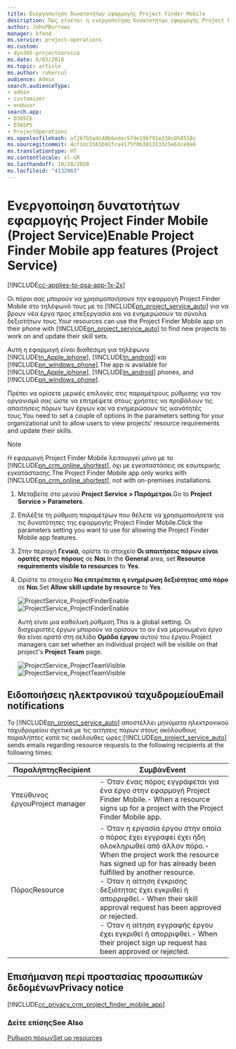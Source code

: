 ```yaml
---
title: Ενεργοποίηση δυνατοτήτων εφαρμογής Project Finder Mobile
description: Πώς γίνεται η ενεργοποίηση δυνατοτήτων εφαρμογής Project Finder Mobile για το Project Service
author: JohnPBurrows
manager: kfend
ms.service: project-operations
ms.custom:
- dyn365-projectservice
ms.date: 8/03/2018
ms.topic: article
ms.author: ruhercul
audience: Admin
search.audienceType:
- admin
- customizer
- enduser
search.app:
- D365CE
- D365PS
- ProjectOperations
ms.openlocfilehash: af267b5adc48b6edec57de196f91e338c058558c
ms.sourcegitcommit: 4cf1dc1561b92fca4175f0b3813133c5e63ce8e6
ms.translationtype: HT
ms.contentlocale: el-GR
ms.lasthandoff: 10/28/2020
ms.locfileid: "4132963"
---
```

# <a name="enable-project-finder-mobile-app-features-project-service"></a><span data-ttu-id="532e8-103">Ενεργοποίηση δυνατοτήτων εφαρμογής Project Finder Mobile (Project Service)</span><span class="sxs-lookup"><span data-stu-id="532e8-103">Enable Project Finder Mobile app features (Project Service)</span></span>

[!INCLUDE[cc-applies-to-psa-app-1x-2x](../includes/cc-applies-to-psa-app-1x-2x.md)]

<span data-ttu-id="532e8-104">Οι πόροι σας μπορούν να χρησιμοποιήσουν την εφαρμογή Project Finder Mobile στο τηλέφωνό τους με το [!INCLUDE[pn_project_service_auto](../includes/pn-project-service-auto.md)] για να βρουν νέα έργα προς επεξεργασία και να ενημερώσουν τα σύνολα δεξιοτήτων τους.</span><span class="sxs-lookup"><span data-stu-id="532e8-104">Your resources can use the Project Finder Mobile app on their phone with [!INCLUDE[pn_project_service_auto](../includes/pn-project-service-auto.md)] to find new projects to work on and update their skill sets.</span></span>  
  
 <span data-ttu-id="532e8-105">Αυτή η εφαρμογή είναι διαθέσιμη για τηλέφωνα [!INCLUDE[tn_Apple_iphone](../includes/tn-apple-iphone.md)], [!INCLUDE[tn_android](../includes/tn-android.md)] και [!INCLUDE[pn_windows_phone](../includes/pn-windows-phone.md)].</span><span class="sxs-lookup"><span data-stu-id="532e8-105">The app is available for [!INCLUDE[tn_Apple_iphone](../includes/tn-apple-iphone.md)], [!INCLUDE[tn_android](../includes/tn-android.md)] phones, and [!INCLUDE[pn_windows_phone](../includes/pn-windows-phone.md)].</span></span>  
  
 <span data-ttu-id="532e8-106">Πρέπει να ορίσετε μερικές επιλογές στις παραμέτρους ρύθμισης για τον οργανισμό σας ώστε να επιτρέψετε στους χρήστες να προβάλουν τις απαιτήσεις πόρων των έργων και να ενημερώσουν τις ικανότητές τους.</span><span class="sxs-lookup"><span data-stu-id="532e8-106">You need to set a couple of options in the parameters setting for your organizational unit to allow users to view projects' resource requirements and update their skills.</span></span>  
  
> [!NOTE]
>  <span data-ttu-id="532e8-107">Η εφαρμογή Project Finder Mobile λειτουργεί μόνο με το [!INCLUDE[pn_crm_online_shortest](../includes/pn-crm-online-shortest.md)], όχι με εγκαταστάσεις σε εσωτερικής εγκατάστασης.</span><span class="sxs-lookup"><span data-stu-id="532e8-107">The Project Finder Mobile app only works with [!INCLUDE[pn_crm_online_shortest](../includes/pn-crm-online-shortest.md)], not with on-premises installations.</span></span>  
  
1. <span data-ttu-id="532e8-108">Μεταβείτε στο μενού **Project Service > Παράμετροι**.</span><span class="sxs-lookup"><span data-stu-id="532e8-108">Go to **Project Service > Parameters**.</span></span>  
  
2. <span data-ttu-id="532e8-109">Επιλέξτε τη ρύθμιση παραμέτρων που θέλετε να χρησιμοποιήσετε για τις δυνατότητες της εφαρμογής Project Finder Mobile.</span><span class="sxs-lookup"><span data-stu-id="532e8-109">Click the parameters setting you want to use for allowing the Project Finder Mobile app features.</span></span>  
  
3. <span data-ttu-id="532e8-110">Στην περιοχή **Γενικά**, ορίστε το στοιχείο **Οι απαιτήσεις πόρων είναι ορατές στους πόρους** σε **Ναι**.</span><span class="sxs-lookup"><span data-stu-id="532e8-110">In the **General** area, set **Resource requirements visible to resources** to **Yes**.</span></span>  
  
4. <span data-ttu-id="532e8-111">Ορίστε το στοιχείο **Να επιτρέπεται η ενημέρωση δεξιότητας από πόρο** σε **Ναι**.</span><span class="sxs-lookup"><span data-stu-id="532e8-111">Set **Allow skill update by resource** to **Yes**.</span></span>  
  
   <span data-ttu-id="532e8-112">![ProjectService_ProjectFinderEnable](../psa/media/project-service-project-finder-enable.png "ProjectService_ProjectFinderEnable")</span><span class="sxs-lookup"><span data-stu-id="532e8-112">![ProjectService_ProjectFinderEnable](../psa/media/project-service-project-finder-enable.png "ProjectService_ProjectFinderEnable")</span></span>  
  
   <span data-ttu-id="532e8-113">Αυτή είναι μια καθολική ρύθμιση.</span><span class="sxs-lookup"><span data-stu-id="532e8-113">This is a global setting.</span></span> <span data-ttu-id="532e8-114">Οι διαχειριστές έργων μπορούν να ορίσουν το αν ένα μεμονωμένο έργο θα είναι ορατό στη σελίδα **Ομάδα έργου** αυτού του έργου.</span><span class="sxs-lookup"><span data-stu-id="532e8-114">Project managers can set whether an individual project will be visible on that project's **Project Team** page.</span></span>  
  
   <span data-ttu-id="532e8-115">![ProjectService_ProjectTeamVisible](../psa/media/project-service-project-team-visible.png "ProjectService_ProjectTeamVisible")</span><span class="sxs-lookup"><span data-stu-id="532e8-115">![ProjectService_ProjectTeamVisible](../psa/media/project-service-project-team-visible.png "ProjectService_ProjectTeamVisible")</span></span>  
  
## <a name="email-notifications"></a><span data-ttu-id="532e8-116">Ειδοποιήσεις ηλεκτρονικού ταχυδρομείου</span><span class="sxs-lookup"><span data-stu-id="532e8-116">Email notifications</span></span>  
 <span data-ttu-id="532e8-117">Το [!INCLUDE[pn_project_service_auto](../includes/pn-project-service-auto.md)] αποστέλλει μηνύματα ηλεκτρονικού ταχυδρομείου σχετικά με τις αιτήσεις πόρων στους ακόλουθους παραλήπτες κατά τις ακόλουθες ώρες:</span><span class="sxs-lookup"><span data-stu-id="532e8-117">[!INCLUDE[pn_project_service_auto](../includes/pn-project-service-auto.md)] sends emails regarding resource requests to the following recipients at the following times:</span></span>  
  
|<span data-ttu-id="532e8-118">Παραλήπτης</span><span class="sxs-lookup"><span data-stu-id="532e8-118">Recipient</span></span>|<span data-ttu-id="532e8-119">Συμβάν</span><span class="sxs-lookup"><span data-stu-id="532e8-119">Event</span></span>|  
|---------------|-----------|  
|<span data-ttu-id="532e8-120">Υπεύθυνος έργου</span><span class="sxs-lookup"><span data-stu-id="532e8-120">Project manager</span></span>|<span data-ttu-id="532e8-121">-   Όταν ένας πόρος εγγράφεται για ένα έργο στην εφαρμογή Project Finder Mobile.</span><span class="sxs-lookup"><span data-stu-id="532e8-121">-   When a resource signs up for a project with the Project Finder Mobile app.</span></span>|  
|<span data-ttu-id="532e8-122">Πόρος</span><span class="sxs-lookup"><span data-stu-id="532e8-122">Resource</span></span>|<span data-ttu-id="532e8-123">-   Όταν η εργασία έργου στην οποία ο πόρος έχει εγγραφεί έχει ήδη ολοκληρωθεί από άλλον πόρο.</span><span class="sxs-lookup"><span data-stu-id="532e8-123">-   When the project work the resource has signed up for has already been fulfilled by another resource.</span></span><br /><span data-ttu-id="532e8-124">-   Όταν η αίτηση έγκρισης δεξιότητας έχει εγκριθεί ή απορριφθεί.</span><span class="sxs-lookup"><span data-stu-id="532e8-124">-   When their skill approval request has been approved or rejected.</span></span><br /><span data-ttu-id="532e8-125">-   Όταν η αίτηση εγγραφής έργου έχει εγκριθεί ή απορριφθεί.</span><span class="sxs-lookup"><span data-stu-id="532e8-125">-   When their project sign up request has been approved or rejected.</span></span>|  
  
## <a name="privacy-notice"></a><span data-ttu-id="532e8-126">Επισήμανση περί προστασίας προσωπικών δεδομένων</span><span class="sxs-lookup"><span data-stu-id="532e8-126">Privacy notice</span></span>  
 [!INCLUDE[cc_privacy_crm_project_finder_mobile_app](../includes/cc-privacy-crm-project-finder-mobile-app.md)]  
  
### <a name="see-also"></a><span data-ttu-id="532e8-127">Δείτε επίσης</span><span class="sxs-lookup"><span data-stu-id="532e8-127">See Also</span></span>  
 [<span data-ttu-id="532e8-128">Ρύθμιση πόρων</span><span class="sxs-lookup"><span data-stu-id="532e8-128">Set up resources</span></span>](../psa/set-up-resources.md)
